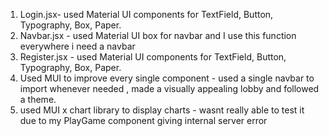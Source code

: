 1) Login.jsx- used Material UI components for TextField, Button, Typography, Box, Paper.
2) Navbar.jsx - used Material UI box for navbar and  I use this function everywhere i need a navbar
3) Register.jsx - used Material UI components for TextField, Button, Typography, Box, Paper.
4) Used MUI to improve every single component - used a single navbar to import whenever needed , made a visually appealing lobby and followed a theme. 
5) used MUI x chart library to display charts - wasnt really able to test it due to my PlayGame component giving internal server error
